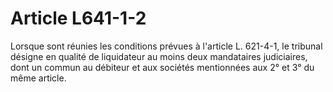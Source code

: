 # Article L641-1-2

Lorsque sont réunies les conditions prévues à l'article L. 621-4-1, le tribunal désigne en qualité de liquidateur au moins deux mandataires judiciaires, dont un commun au débiteur et aux sociétés mentionnées aux 2° et 3° du même article.
